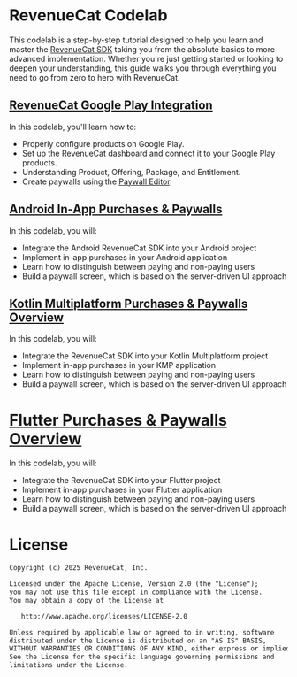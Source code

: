 # RevenueCat Codelab

This codelab is a step-by-step tutorial designed to help you learn and master the [RevenueCat SDK](https://www.revenuecat.com/docs/welcome/overview) taking you from the absolute basics to more advanced implementation. Whether you're just getting started or looking to deepen your understanding, this guide walks you through everything you need to go from zero to hero with RevenueCat.

## [RevenueCat Google Play Integration](https://revenuecat.github.io/codelab/google-play/codelab-1-google-play-integration/index.html#0)

In this codelab, you'll learn how to:

- Properly configure products on Google Play.
- Set up the RevenueCat dashboard and connect it to your Google Play products.
- Understanding Product, Offering, Package, and Entitlement.
- Create paywalls using the [Paywall Editor](https://www.revenuecat.com/docs/tools/paywalls/creating-paywalls#using-the-editor).

## [Android In-App Purchases & Paywalls](https://revenuecat.github.io/codelab/android/codelab-2-android-sdk/index.html#0)

In this codelab, you will:

- Integrate the Android RevenueCat SDK into your Android project
- Implement in-app purchases in your Android application
- Learn how to distinguish between paying and non-paying users
- Build a paywall screen, which is based on the server-driven UI approach

## [Kotlin Multiplatform Purchases & Paywalls Overview](https://revenuecat.github.io/codelab/kmp/codelab-3-kmp-sdk/index.html#0)

In this codelab, you will:

- Integrate the RevenueCat SDK into your Kotlin Multiplatform project
- Implement in-app purchases in your KMP application
- Learn how to distinguish between paying and non-paying users
- Build a paywall screen, which is based on the server-driven UI approach

# [Flutter Purchases & Paywalls Overview](https://revenuecat.github.io/codelab/flutter/codelab-4-flutter-sdk/index.html#0)

In this codelab, you will:
- Integrate the RevenueCat SDK into your Flutter project
- Implement in-app purchases in your Flutter application
- Learn how to distinguish between paying and non-paying users
- Build a paywall screen, which is based on the server-driven UI approach

# License
```xml
Copyright (c) 2025 RevenueCat, Inc.

Licensed under the Apache License, Version 2.0 (the "License");
you may not use this file except in compliance with the License.
You may obtain a copy of the License at

   http://www.apache.org/licenses/LICENSE-2.0

Unless required by applicable law or agreed to in writing, software
distributed under the License is distributed on an "AS IS" BASIS,
WITHOUT WARRANTIES OR CONDITIONS OF ANY KIND, either express or implied.
See the License for the specific language governing permissions and
limitations under the License.
```
